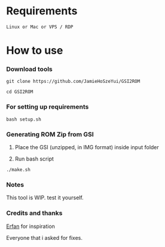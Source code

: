 # Requirements #

```
Linux or Mac or VPS / RDP
```

# How to use #

### Download tools ###

```
git clone https://github.com/JamieHoSzeYui/GSI2ROM

cd GSI2ROM
```

### For setting up requirements ###

```
bash setup.sh
```

### Generating ROM Zip from GSI ###

1. Place the GSI (unzipped, in IMG format) inside input folder

2. Run bash script

```
./make.sh
```

### Notes ###

This tool is WIP. test it yourself.


### Credits and thanks ###

[Erfan](https://t.me/erfanoabdi) for inspiration

Everyone that i asked for fixes.
